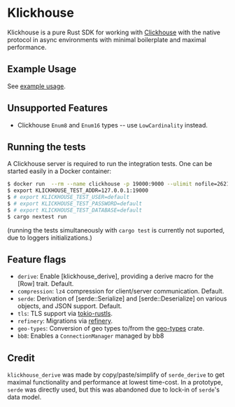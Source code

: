 # Klickhouse

Klickhouse is a pure Rust SDK for working with [Clickhouse](https://clickhouse.tech/docs/en/) with the native protocol in async environments with minimal boilerplate and maximal performance.

## Example Usage

See [example usage](https://github.com/Protryon/klickhouse/blob/master/klickhouse/examples/basic.rs).

## Unsupported Features

- Clickhouse `Enum8` and `Enum16` types -- use `LowCardinality` instead.

## Running the tests

A Clickhouse server is required to run the integration tests. One can be started easily in a Docker container:

```sh
$ docker run  --rm --name clickhouse -p 19000:9000 --ulimit nofile=262144:262144 clickhouse
$ export KLICKHOUSE_TEST_ADDR=127.0.0.1:19000
$ # export KLICKHOUSE_TEST_USER=default
$ # export KLICKHOUSE_TEST_PASSWORD=default
$ # export KLICKHOUSE_TEST_DATABASE=default
$ cargo nextest run
```

(running the tests simultaneously with `cargo test` is currently not suported, due to loggers initializations.)

## Feature flags

- `derive`: Enable [klickhouse_derive], providing a derive macro for the [Row] trait. Default.
- `compression`: `lz4` compression for client/server communication. Default.
- `serde`: Derivation of [serde::Serialize] and [serde::Deserialize] on various objects, and JSON support. Default.
- `tls`: TLS support via [tokio-rustls](https://crates.io/crates/tokio-rustls).
- `refinery`: Migrations via [refinery](https://crates.io/crates/refinery).
- `geo-types`: Conversion of geo types to/from the [geo-types](https://crates.io/crates/geo-types) crate.
- `bb8`: Enables a `ConnectionManager` managed by bb8

## Credit

`klickhouse_derive` was made by copy/paste/simplify of `serde_derive` to get maximal functionality and performance at lowest time-cost. In a prototype, `serde` was directly used, but this was abandoned due to lock-in of `serde`'s data model.

